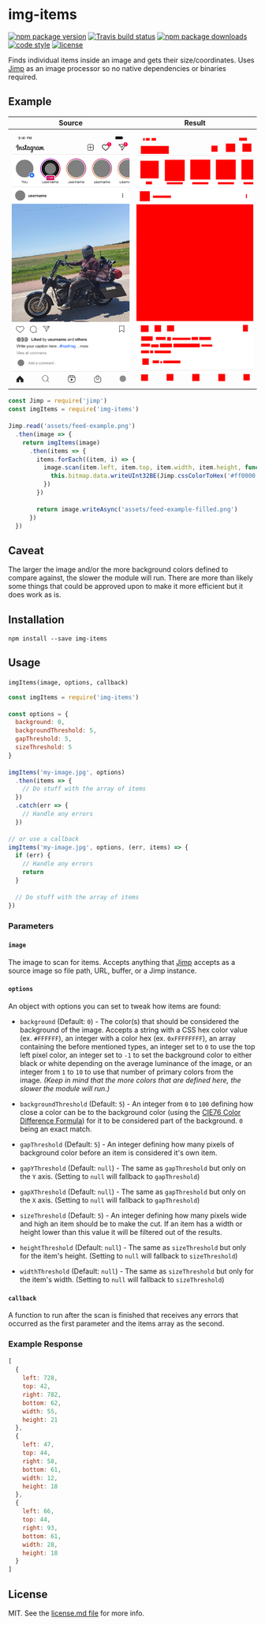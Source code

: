# img-items

[![npm package version](https://img.shields.io/npm/v/img-items.svg?style=flat-square)](https://www.npmjs.com/package/img-items)
[![Travis build status](https://img.shields.io/travis/com/kodie/img-items.svg?style=flat-square)](https://travis-ci.com/kodie/img-items)
[![npm package downloads](https://img.shields.io/npm/dt/img-items.svg?style=flat-square)](https://www.npmjs.com/package/img-items)
[![code style](https://img.shields.io/badge/code_style-standard-yellow.svg?style=flat-square)](https://github.com/standard/standard)
[![license](https://img.shields.io/github/license/kodie/img-items.svg?style=flat-square)](license.md)

Finds individual items inside an image and gets their size/coordinates. Uses [Jimp] as an image processor so no native dependencies or binaries required.

## Example

| Source                       | Result                              |
:-----------------------------:|:------------------------------------:
| ![](assets/feed-example.png) | ![](assets/feed-example-filled.png) |

```js
const Jimp = require('jimp')
const imgItems = require('img-items')

Jimp.read('assets/feed-example.png')
  .then(image => {
    return imgItems(image)
      .then(items => {
        items.forEach((item, i) => {
          image.scan(item.left, item.top, item.width, item.height, function (x, y, idx) {
            this.bitmap.data.writeUInt32BE(Jimp.cssColorToHex('#ff0000'), idx, true)
          })
        })

        return image.writeAsync('assets/feed-example-filled.png')
      })
  })
```

## Caveat

The larger the image and/or the more background colors defined to compare against, the slower the module will run. There are more than likely some things that could be approved upon to make it more efficient but it does work as is.

## Installation

```shell
npm install --save img-items
```

## Usage

`imgItems(image, options, callback)`

```js
const imgItems = require('img-items')

const options = {
  background: 0,
  backgroundThreshold: 5,
  gapThreshold: 5,
  sizeThreshold: 5
}

imgItems('my-image.jpg', options)
  .then(items => {
    // Do stuff with the array of items
  })
  .catch(err => {
    // Handle any errors
  })

// or use a callback
imgItems('my-image.jpg', options, (err, items) => {
  if (err) {
    // Handle any errors
    return
  }

  // Do stuff with the array of items
})
```

### Parameters

#### `image`

The image to scan for items. Accepts anything that [Jimp] accepts as a source image so file path, URL, buffer, or a Jimp instance.

#### `options`

An object with options you can set to tweak how items are found:

  * `background` (Default: `0`) - The color(s) that should be considered the background of the image. Accepts a string with a CSS hex color value (ex. `#FFFFFF`), an integer with a color hex (ex. `0xFFFFFFFF`), an array containing the before mentioned types, an integer set to `0` to use the top left pixel color, an integer set to `-1` to set the background color to either black or white depending on the average luminance of the image, or an integer from `1` to `10` to use that number of primary colors from the image. *(Keep in mind that the more colors that are defined here, the slower the module will run.)*

  * `backgroundThreshold` (Default: `5`) - An integer from `0` to `100` defining how close a color can be to the background color (using the [CIE76 Color Difference Formula](https://en.wikipedia.org/wiki/Color_difference#CIE76)) for it to be considered part of the background. `0` being an exact match.

  * `gapThreshold` (Default: `5`) - An integer defining how many pixels of background color before an item is considered it's own item.

  * `gapYThreshold` (Default: `null`) - The same as `gapThreshold` but only on the `Y` axis. (Setting to `null` will fallback to `gapThreshold`)

  * `gapXThreshold` (Default: `null`) - The same as `gapThreshold` but only on the `X` axis. (Setting to `null` will fallback to `gapThreshold`)

  * `sizeThreshold` (Default: `5`) - An integer defining how many pixels wide and high an item should be to make the cut. If an item has a width or height lower than this value it will be filtered out of the results.

  * `heightThreshold` (Default: `null`) - The same as `sizeThreshold` but only for the item's height. (Setting to `null` will fallback to `sizeThreshold`)

  * `widthThreshold` (Default: `null`) - The same as `sizeThreshold` but only for the item's width. (Setting to `null` will fallback to `sizeThreshold`)

#### `callback`

A function to run after the scan is finished that receives any errors that occurred as the first parameter and the items array as the second.

### Example Response

```js
[
  {
    left: 728,
    top: 42,
    right: 782,
    bottom: 62,
    width: 55,
    height: 21
  },
  {
    left: 47,
    top: 44,
    right: 58,
    bottom: 61,
    width: 12,
    height: 18
  },
  {
    left: 66,
    top: 44,
    right: 93,
    bottom: 61,
    width: 28,
    height: 18
  }
]
```

## License
MIT. See the [license.md file](license.md) for more info.

[Jimp]: https://www.npmjs.com/package/jimp
